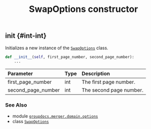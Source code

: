 ﻿---
title: SwapOptions constructor
second_title: GroupDocs.Merger for Python via .NET API References
description: 
type: docs
url: /python-net/groupdocs.merger.domain.options/swapoptions/__init__/
is_root: false
weight: 10
---

## __init__ {#int-int}

Initializes a new instance of the [`SwapOptions`](/merger/python-net/groupdocs.merger.domain.options/swapoptions) class.



```python
def __init__(self, first_page_number, second_page_number):
    ...
```


| Parameter | Type | Description |
| :- | :- | :- |
| first_page_number | int | The first page number. |
| second_page_number | int | The second page number. |



### See Also
* module [`groupdocs.merger.domain.options`](../../)
* class [`SwapOptions`](/merger/python-net/groupdocs.merger.domain.options/swapoptions)
